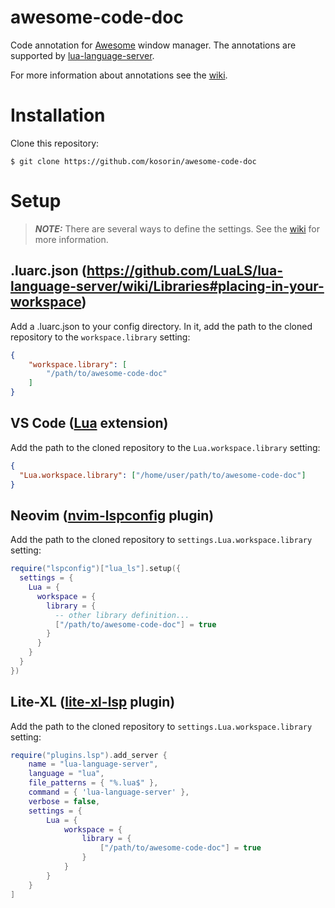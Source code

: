 # awesome-code-doc

Code annotation for [Awesome](https://github.com/awesomeWM/awesome) window manager. The annotations are supported by [lua-language-server](https://github.com/LuaLS/lua-language-server/).

For more information about annotations see the [wiki](https://github.com/LuaLS/lua-language-server/wiki/Annotations).

# Installation

Clone this repository:

    $ git clone https://github.com/kosorin/awesome-code-doc

# Setup

> **_NOTE:_** There are several ways to define the settings. See the [wiki](https://github.com/LuaLS/lua-language-server/wiki/Configuration-File) for more information.


## .luarc.json (https://github.com/LuaLS/lua-language-server/wiki/Libraries#placing-in-your-workspace)

Add a .luarc.json to your config directory.
In it, add the path to the cloned repository to the `workspace.library` setting:

```json
{
    "workspace.library": [
        "/path/to/awesome-code-doc"
    ]
}
```

## VS Code ([Lua](https://marketplace.visualstudio.com/items?itemName=sumneko.lua) extension)

Add the path to the cloned repository to the `Lua.workspace.library` setting:

```json
{
  "Lua.workspace.library": ["/home/user/path/to/awesome-code-doc"]
}
```

## Neovim ([nvim-lspconfig](https://github.com/neovim/nvim-lspconfig) plugin)

Add the path to the cloned repository to `settings.Lua.workspace.library` setting:

```lua
require("lspconfig")["lua_ls"].setup({
  settings = {
    Lua = {
      workspace = {
        library = {
          -- other library definition...
          ["/path/to/awesome-code-doc"] = true
        }
      }
    }
  }
})
```

## Lite-XL ([lite-xl-lsp](https://github.com/lite-xl/lite-xl-lsp) plugin)

Add the path to the cloned repository to `settings.Lua.workspace.library` setting:

```lua
require("plugins.lsp").add_server {
    name = "lua-language-server",
    language = "lua",
    file_patterns = { "%.lua$" },
    command = { 'lua-language-server' },
    verbose = false,
    settings = {
        Lua = {
            workspace = {
                library = {
                    ["/path/to/awesome-code-doc"] = true
                }
            }
        }
    }
]
```
